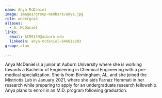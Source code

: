 ```yaml
---
name: Anya McDaniel
image: images/group-members/anya.jpg
role: undergrad
aliases:
  - A. McDaniel
links:
  email: ACM0139@auburn.edu
  linkedin: anya-mcdaniel-64661a203
group: alum
  
---
```


Anya McDaniel is a junior at Auburn University where she is working towards a Bachelor of Engineering in Chemical Engineering with a pre-medical specialization. She is from Birmingham, AL, and she joined the Mistriotis Lab in January 2021, where she aids Farnaz Hemmati in her research while preparing to apply for an undergraduate research fellowship. Anya plans to enroll in an M.D. program following graduation.
